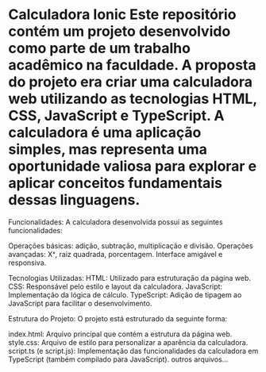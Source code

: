<h1> Calculadora Ionic
Este repositório contém um projeto desenvolvido como parte de um trabalho acadêmico na faculdade. A proposta do projeto era criar uma calculadora web utilizando as tecnologias HTML, CSS, JavaScript e              TypeScript. A calculadora é uma aplicação simples, mas representa uma oportunidade valiosa para explorar e aplicar conceitos fundamentais dessas linguagens.
</h1>


Funcionalidades:
A calculadora desenvolvida possui as seguintes funcionalidades:

Operações básicas: adição, subtração, multiplicação e divisão.
Operações avançadas: Xˣ, raiz quadrada, porcentagem.
Interface amigável e responsiva.


Tecnologias Utilizadas:
HTML: Utilizado para estruturação da página web.
CSS: Responsável pelo estilo e layout da calculadora.
JavaScript: Implementação da lógica de cálculo.
TypeScript: Adição de tipagem ao JavaScript para facilitar o desenvolvimento.


Estrutura do Projeto:
O projeto está estruturado da seguinte forma:

index.html: Arquivo principal que contém a estrutura da página web.
style.css: Arquivo de estilo para personalizar a aparência da calculadora.
script.ts (e script.js): Implementação das funcionalidades da calculadora em TypeScript (também compilado para JavaScript).
outros arquivos...
